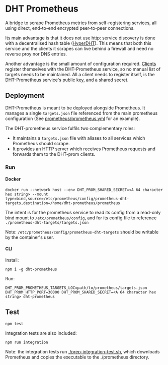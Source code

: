 # DHT Prometheus

A bridge to scrape Prometheus metrics from self-registering services, all using direct, end-to-end encrypted peer-to-peer connections.

Its main advantage is that it does not use http: service discovery is done with a decentralised hash table ([HyperDHT](https://github.com/holepunchto/hyperdht)). This means that both this service and the clients it scrapes can live behind a firewall and need no reverse proy nor DNS entries.

Another advantage is the small amount of configuration required. [Clients](https://gitlab.com/dcent-tech/dht-prom-client) register themselves with the DHT-Prometheus service, so no manual list of targets needs to be maintained. All a client needs to register itself, is the DHT-Prometheus service's public key, and a shared secret.

## Deployment

DHT-Prometheus is meant to be deployed alongside Prometheus. It manages a single `targets.json` file referenced from the main prometheus configuration (See [prometheus/prometheus.yml](prometheus/prometheus.yml) for an example).

The DHT-prometheus service fulfils two complementary roles:
 - It maintains a `targets.json` file with aliases to all services which Prometheus should scrape.
 - It provides an HTTP server which receives Prometheus requests and forwards them to the DHT-prom clients.

### Run

#### Docker

```
docker run --network host --env DHT_PROM_SHARED_SECRET=<A 64 character hex string> --mount type=bind,source=/etc/prometheus/config/prometheus-dht-targets,destination=/home/dht-prometheus/prometheus
```

The intent is for the prometheus service to read its config from a read-only bind mount to `/etc/prometheus/config`, and for its config file to reference `./prometheus-dht-targets/targets.json`

Note: `/etc/prometheus/config/prometheus-dht-targets` should be writable by the container's user.

#### CLI

Install:
```
npm i -g dht-prometheus
```

Run:
```
DHT_PROM_PROMETHEUS_TARGETS_LOC=path/to/prometheus/targets.json DHT_PROM_HTTP_PORT=30000 DHT_PROM_SHARED_SECRET=<A 64 character hex string> dht-prometheus
```

## Test

```
npm test
```

Integration tests are also included:

```
npm run integration
```

Note: the integration tests run [./prep-integration-test.sh](./prep-integration-test.sh), which downloads Prometheus and copies the executable to the ./prometheus directory.
